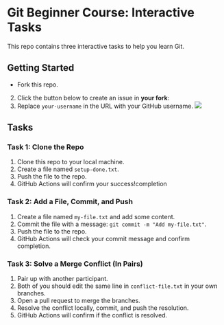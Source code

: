 # Git Beginner Course: Interactive Tasks

This repo contains three interactive tasks to help you learn Git. <br>


## Getting Started
- Fork this repo.
2. Click the button below to create an issue in **your fork**:
3. Replace `your-username` in the URL with your GitHub username.
[![](https://img.shields.io/badge/Go%20to%20Exercise-%E2%86%92-1f883d?style=for-the-badge&logo=github&labelColor=197935)](https://github.com/sanderchriss/GitPresentationTest/issues/new?title=Git%20Course%20Tasks&body=%23%20Git%20Beginner%20Course%0A%0AWelcome%20to%20the%20Git%20Beginner%20Course!%20This%20issue%20will%20track%20your%20progress%20through%20the%20tasks.%0A%0A---%0A%0A%3C%21--%20TASK%201%20--%3E%0A%23%20Task%201%3A%20Clone%20the%20Repo%0A%0A1.%20Clone%20this%20repo%20to%20your%20local%20machine%3A%0A%20%20%20%20%60%60%60bash%0A%20%20%20%20git%20clone%20%3Crepo-url%3E%0A%20%20%20%20%60%60%60%0A2.%20Create%20a%20file%20named%20%60setup-done.txt%60.%0A3.%20Push%20the%20file%20to%20the%20repo%3A%0A%20%20%20%20%60%60%60bash%0A%20%20%20%20git%20add%20setup-done.txt%0A%20%20%20%20git%20commit%20-m%20%22Add%20setup-done.txt%22%0A%20%20%20%20git%20push%0A%20%20%20%20%60%60%60%0A4.%20Wait%20for%20feedback%20in%20this%20issue!%0A%0A---%0A%0A%3C%21--%20TASK%202%20and%203%20will%20appear%20here%20after%20completion%20--%3E)
## Tasks

### Task 1: Clone the Repo
1. Clone this repo to your local machine.
2. Create a file named `setup-done.txt`.
3. Push the file to the repo.
4. GitHub Actions will confirm your success!completion

### Task 2: Add a File, Commit, and Push
1. Create a file named `my-file.txt` and add some content.
2. Commit the file with a message: `git commit -m "Add my-file.txt"`.
3. Push the file to the repo.
4. GitHub Actions will check your commit message and confirm completion.

### Task 3: Solve a Merge Conflict (In Pairs)
1. Pair up with another participant.
2. Both of you should edit the same line in `conflict-file.txt` in your own branches.
3. Open a pull request to merge the branches.
4. Resolve the conflict locally, commit, and push the resolution.
5. GitHub Actions will confirm if the conflict is resolved.



